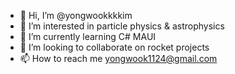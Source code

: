 - 👋 Hi, I’m @yongwookkkkim
- 👀 I’m interested in particle physics & astrophysics
- 🌱 I’m currently learning C# MAUI
- 💞️ I’m looking to collaborate on rocket projects
- 📫 How to reach me yongwook1124@gmail.com

<!---
yongwookkkkim/yongwookkkkim is a ✨ special ✨ repository because its `README.md` (this file) appears on your GitHub profile.
You can click the Preview link to take a look at your changes.
--->
